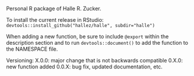 Personal R package of Halle R. Zucker. 

To install the current release in RStudio:
`devtools::install_github("hallez/halle", subdir="halle")`

When adding a new function, be sure to include `@export` within the description section and to run `devtools::document()` to add the function to the NAMESPACE file.

Versioning:
X.0.0: major change that is not backwards compatible
0.X.0: new function added
0.0.X: bug fix, updated documentation, etc.
